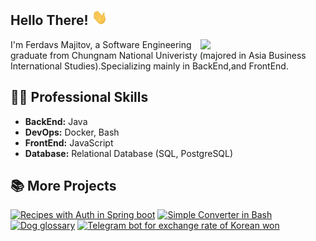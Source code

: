 <h2> Hello There! <img src="https://raw.githubusercontent.com/ABSphreak/ABSphreak/master/gifs/Hi.gif" height="25px"></h2>

<img align="right" src="https://camo.githubusercontent.com/97d0c0c4209208d8ec9573c7e213e05872a9f59b703868647b559b77af601cc6/68747470733a2f2f692e70696e696d672e636f6d2f6f726967696e616c732f65382f66342f35332f65386634353334363961336563393765636433353464663436356437333931332e676966" width='200'/> 

I'm Ferdavs Majitov, a Software Engineering graduate from Chungnam National Univeristy (majored in Asia Business International Studies).Specializing mainly in BackEnd,and FrontEnd. 
## 👨‍💻 Professional Skills

-  **BackEnd:**  Java
-  **DevOps:**  Docker, Bash
-  **FrontEnd:**  JavaScript
-  **Database:** Relational Database (SQL, PostgreSQL)


## 📚 More Projects

[![Recipes with Auth in Spring boot](https://github-readme-stats.vercel.app/api/pin/?username=Ferchke7&repo=Recipes&theme=dark)](https://github.com/Ferchke7/Recipes)
[![Simple Converter in Bash](https://github-readme-stats.vercel.app/api/pin/?username=Ferchke7&repo=Simple-Converter-Bash&theme=dark)](https://github.com/Ferchke7/Simple-Converter-Bash)
[![Dog glossary](https://github-readme-stats.vercel.app/api/pin/?username=Ferchke7&repo=Dog-Glossary&theme=dark)](https://github.com/Ferchke7/Dog-Glossary)
[![Telegram bot for exchange rate of Korean won](https://github-readme-stats.vercel.app/api/pin/?username=Ferchke7&repo=currencyRateTelegramBot&theme=dark)](https://github.com/Ferchke7/currencyRateTelegramBot)
